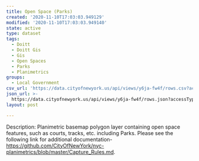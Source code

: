 ```yaml
---
title: Open Space (Parks)
created: '2020-11-10T17:03:03.949129'
modified: '2020-11-10T17:03:03.949140'
state: active
type: dataset
tags:
  - Doitt
  - Doitt Gis
  - Gis
  - Open Spaces
  - Parks
  - Planimetrics
groups:
  - Local Government
csv_url: 'https://data.cityofnewyork.us/api/views/y6ja-fw4f/rows.csv?accessType=DOWNLOAD'
json_url: >-
  https://data.cityofnewyork.us/api/views/y6ja-fw4f/rows.json?accessType=DOWNLOAD
layout: post

---
```

Description:  Planimetric basemap polygon layer containing open space features, such as courts, tracks, etc. including Parks. Please see the following link for additional documentation- https://github.com/CityOfNewYork/nyc-planimetrics/blob/master/Capture_Rules.md.
